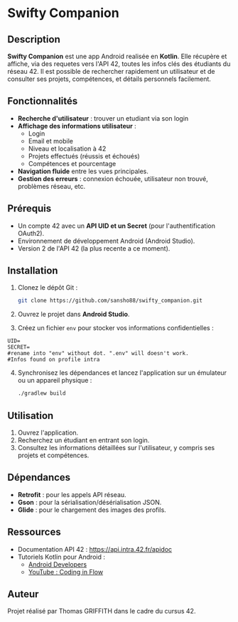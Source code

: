 # Swifty Companion

## Description

**Swifty Companion** est une app Android realisée en **Kotlin**. Elle récupère et affiche, via des requetes vers l'API 42, toutes les infos clés des étudiants du réseau 42.
Il est possible de rechercher rapidement un utilisateur et de consulter ses projets, compétences, et détails personnels facilement.

## Fonctionnalités

- **Recherche d'utilisateur** : trouver un etudiant via son login
- **Affichage des informations utilisateur** :
  - Login
  - Email et mobile
  - Niveau et localisation à 42
  - Projets effectués (réussis et échoués)
  - Compétences et pourcentage
- **Navigation fluide** entre les vues principales.
- **Gestion des erreurs** : connexion échouée, utilisateur non trouvé, problèmes réseau, etc.

## Prérequis

- Un compte 42 avec un **API UID et un Secret** (pour l'authentification OAuth2).
- Environnement de développement Android (Android Studio).
- Version 2 de l'API 42 (la plus recente a ce moment).

## Installation

1. Clonez le dépôt Git :

   ```bash
   git clone https://github.com/sansho88/swifty_companion.git
   ```

2. Ouvrez le projet dans **Android Studio**.

3. Créez un fichier `env` pour stocker vos informations confidentielles :

```properties
UID=
SECRET=
#rename into "env" without dot. ".env" will doesn't work.
#Infos found on profile intra
```

4. Synchronisez les dépendances et lancez l'application sur un émulateur ou un appareil physique :

   ```bash
   ./gradlew build
   ```

## Utilisation

1. Ouvrez l'application.
2. Recherchez un étudiant en entrant son login.
3. Consultez les informations détaillées sur l'utilisateur, y compris ses projets et compétences.

## Dépendances

- **Retrofit** : pour les appels API réseau.
- **Gson** : pour la sérialisation/désérialisation JSON.
- **Glide** : pour le chargement des images des profils.

## Ressources

- Documentation API 42 : <https://api.intra.42.fr/apidoc>
- Tutoriels Kotlin pour Android :
  - [Android Developers](https://developer.android.com/kotlin)
  - [YouTube : Coding in Flow](https://www.youtube.com/channel/UC_Fh8kvtkVPkeihBs42jGcA)

## Auteur

Projet réalisé par Thomas GRIFFITH dans le cadre du cursus 42.